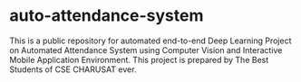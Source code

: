 # auto-attendance-system
This is a public repository for automated end-to-end Deep Learning Project on Automated Attendance System using Computer Vision and Interactive Mobile Application Environment. This project is prepared by The Best Students of CSE CHARUSAT ever.
